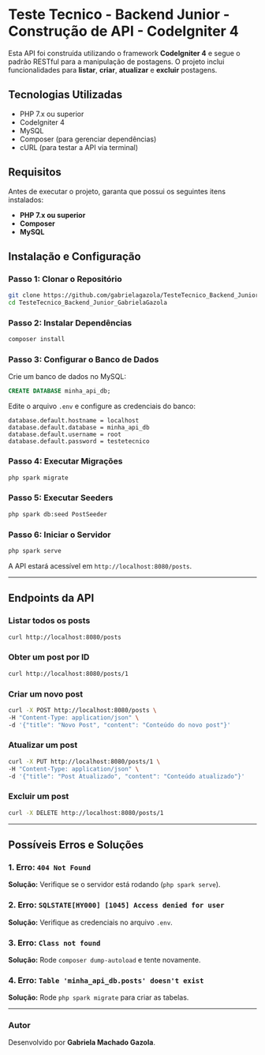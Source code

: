 # Teste Tecnico - Backend Junior - Construção de API - CodeIgniter 4

Esta API foi construída utilizando o framework **CodeIgniter 4** e segue o padrão RESTful para a manipulação de postagens. O projeto inclui funcionalidades para **listar**, **criar**, **atualizar** e **excluir** postagens.

## Tecnologias Utilizadas

- PHP 7.x ou superior
- CodeIgniter 4
- MySQL 
- Composer (para gerenciar dependências)
- cURL (para testar a API via terminal)

## Requisitos

Antes de executar o projeto, garanta que possui os seguintes itens instalados:

- **PHP 7.x ou superior**
- **Composer**
- **MySQL**

## Instalação e Configuração

### Passo 1: Clonar o Repositório

```bash
git clone https://github.com/gabrielagazola/TesteTecnico_Backend_Junior_GabrielaGazola
cd TesteTecnico_Backend_Junior_GabrielaGazola
```

### Passo 2: Instalar Dependências

```bash
composer install
```

### Passo 3: Configurar o Banco de Dados

Crie um banco de dados no MySQL:

```sql
CREATE DATABASE minha_api_db;
```

Edite o arquivo `.env` e configure as credenciais do banco:

```
database.default.hostname = localhost
database.default.database = minha_api_db
database.default.username = root
database.default.password = testetecnico
```

### Passo 4: Executar Migrações

```bash
php spark migrate
```

### Passo 5: Executar Seeders

```bash
php spark db:seed PostSeeder
```

### Passo 6: Iniciar o Servidor

```bash
php spark serve
```

A API estará acessível em `http://localhost:8080/posts`.

---


## Endpoints da API

### Listar todos os posts

```bash
curl http://localhost:8080/posts
```

### Obter um post por ID

```bash
curl http://localhost:8080/posts/1
```

### Criar um novo post

```bash
curl -X POST http://localhost:8080/posts \
-H "Content-Type: application/json" \
-d '{"title": "Novo Post", "content": "Conteúdo do novo post"}'
```

### Atualizar um post

```bash
curl -X PUT http://localhost:8080/posts/1 \
-H "Content-Type: application/json" \
-d '{"title": "Post Atualizado", "content": "Conteúdo atualizado"}'
```

### Excluir um post

```bash
curl -X DELETE http://localhost:8080/posts/1
```

---

## Possíveis Erros e Soluções

### 1. Erro: `404 Not Found`

**Solução:** Verifique se o servidor está rodando (`php spark serve`).

### 2. Erro: `SQLSTATE[HY000] [1045] Access denied for user`

**Solução:** Verifique as credenciais no arquivo `.env`.

### 3. Erro: `Class not found`

**Solução:** Rode `composer dump-autoload` e tente novamente.

### 4. Erro: `Table 'minha_api_db.posts' doesn't exist`

**Solução:** Rode `php spark migrate` para criar as tabelas.



---

### Autor

Desenvolvido por **Gabriela Machado Gazola**. 

